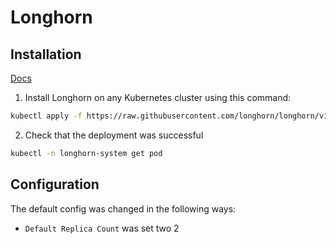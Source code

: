 # Longhorn
## Installation
[Docs](https://longhorn.io/docs/1.1.1/deploy/install/install-with-kubectl/)

1. Install Longhorn on any Kubernetes cluster using this command:

```bash
kubectl apply -f https://raw.githubusercontent.com/longhorn/longhorn/v1.2.2/deploy/longhorn.yaml
```
2. Check that the deployment was successful
```bash
kubectl -n longhorn-system get pod
```

## Configuration
The default config was changed in the following ways:

- `Default Replica Count` was set two 2